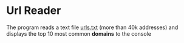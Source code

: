 # Url Reader

The program reads a text file [urls.txt](https://raw.githubusercontent.com/bbogdasha/urlReader/master/urls.txt) (more than 40k addresses) and displays the top 10 most common **domains** to the console
